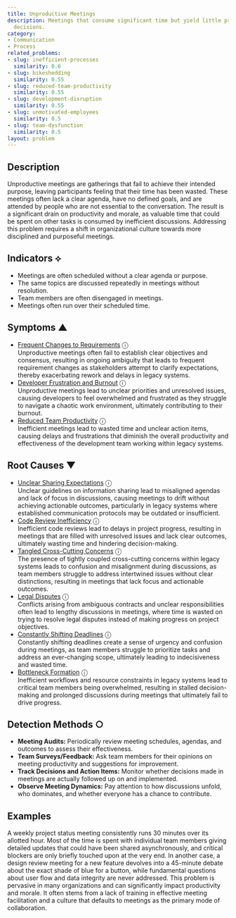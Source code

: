 ```yaml
---
title: Unproductive Meetings
description: Meetings that consume significant time but yield little progress or concrete
  decisions.
category:
- Communication
- Process
related_problems:
- slug: inefficient-processes
  similarity: 0.6
- slug: bikeshedding
  similarity: 0.55
- slug: reduced-team-productivity
  similarity: 0.55
- slug: development-disruption
  similarity: 0.55
- slug: unmotivated-employees
  similarity: 0.5
- slug: team-dysfunction
  similarity: 0.5
layout: problem
---
```


## Description
Unproductive meetings are gatherings that fail to achieve their intended purpose, leaving participants feeling that their time has been wasted. These meetings often lack a clear agenda, have no defined goals, and are attended by people who are not essential to the conversation. The result is a significant drain on productivity and morale, as valuable time that could be spent on other tasks is consumed by inefficient discussions. Addressing this problem requires a shift in organizational culture towards more disciplined and purposeful meetings.


## Indicators ⟡
- Meetings are often scheduled without a clear agenda or purpose.
- The same topics are discussed repeatedly in meetings without resolution.
- Team members are often disengaged in meetings.
- Meetings often run over their scheduled time.


## Symptoms ▲

- [Frequent Changes to Requirements](frequent-changes-to-requirements.md) <span class="info-tooltip" title="Confidence: 0.409, Strength: 0.659">ⓘ</span>
<br/>  Unproductive meetings often fail to establish clear objectives and consensus, resulting in ongoing ambiguity that leads to frequent requirement changes as stakeholders attempt to clarify expectations, thereby exacerbating rework and delays in legacy systems.
- [Developer Frustration and Burnout](developer-frustration-and-burnout.md) <span class="info-tooltip" title="Confidence: 0.370, Strength: 0.591">ⓘ</span>
<br/>  Unproductive meetings lead to unclear priorities and unresolved issues, causing developers to feel overwhelmed and frustrated as they struggle to navigate a chaotic work environment, ultimately contributing to their burnout.
- [Reduced Team Productivity](reduced-team-productivity.md) <span class="info-tooltip" title="Confidence: 0.336, Strength: 0.740">ⓘ</span>
<br/>  Inefficient meetings lead to wasted time and unclear action items, causing delays and frustrations that diminish the overall productivity and effectiveness of the development team working within legacy systems.

## Root Causes ▼

- [Unclear Sharing Expectations](unclear-sharing-expectations.md) <span class="info-tooltip" title="Confidence: 0.349, Strength: 0.900">ⓘ</span>
<br/>  Unclear guidelines on information sharing lead to misaligned agendas and lack of focus in discussions, causing meetings to drift without achieving actionable outcomes, particularly in legacy systems where established communication protocols may be outdated or insufficient.
- [Code Review Inefficiency](code-review-inefficiency.md) <span class="info-tooltip" title="Confidence: 0.348, Strength: 0.926">ⓘ</span>
<br/>  Inefficient code reviews lead to delays in project progress, resulting in meetings that are filled with unresolved issues and lack clear outcomes, ultimately wasting time and hindering decision-making.
- [Tangled Cross-Cutting Concerns](tangled-cross-cutting-concerns.md) <span class="info-tooltip" title="Confidence: 0.344, Strength: 0.905">ⓘ</span>
<br/>  The presence of tightly coupled cross-cutting concerns within legacy systems leads to confusion and misalignment during discussions, as team members struggle to address intertwined issues without clear distinctions, resulting in meetings that lack focus and actionable outcomes.
- [Legal Disputes](legal-disputes.md) <span class="info-tooltip" title="Confidence: 0.314, Strength: 0.903">ⓘ</span>
<br/>  Conflicts arising from ambiguous contracts and unclear responsibilities often lead to lengthy discussions in meetings, where time is wasted on trying to resolve legal disputes instead of making progress on project objectives.
- [Constantly Shifting Deadlines](constantly-shifting-deadlines.md) <span class="info-tooltip" title="Confidence: 0.310, Strength: 0.898">ⓘ</span>
<br/>  Constantly shifting deadlines create a sense of urgency and confusion during meetings, as team members struggle to prioritize tasks and address an ever-changing scope, ultimately leading to indecisiveness and wasted time.
- [Bottleneck Formation](bottleneck-formation.md) <span class="info-tooltip" title="Confidence: 0.305, Strength: 0.881">ⓘ</span>
<br/>  Inefficient workflows and resource constraints in legacy systems lead to critical team members being overwhelmed, resulting in stalled decision-making and prolonged discussions during meetings that ultimately fail to drive progress.

## Detection Methods ○

- **Meeting Audits:** Periodically review meeting schedules, agendas, and outcomes to assess their effectiveness.
- **Team Surveys/Feedback:** Ask team members for their opinions on meeting productivity and suggestions for improvement.
- **Track Decisions and Action Items:** Monitor whether decisions made in meetings are actually followed up on and implemented.
- **Observe Meeting Dynamics:** Pay attention to how discussions unfold, who dominates, and whether everyone has a chance to contribute.


## Examples
A weekly project status meeting consistently runs 30 minutes over its allotted hour. Most of the time is spent with individual team members giving detailed updates that could have been shared asynchronously, and critical blockers are only briefly touched upon at the very end. In another case, a design review meeting for a new feature devolves into a 45-minute debate about the exact shade of blue for a button, while fundamental questions about user flow and data integrity are never addressed. This problem is pervasive in many organizations and can significantly impact productivity and morale. It often stems from a lack of training in effective meeting facilitation and a culture that defaults to meetings as the primary mode of collaboration.
